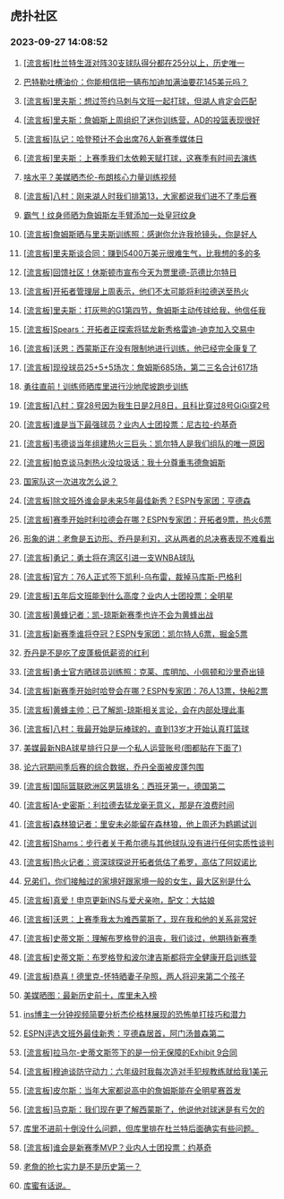 ## 虎扑社区 
### 2023-09-27 14:08:52

1. [[流言板]杜兰特生涯对阵30支球队得分都在25分以上，历史唯一](https://bbs.hupu.com/62240681.html)

2. [巴特勒吐槽油价：你能相信把一辆布加迪加满油要花145美元吗？](https://bbs.hupu.com/62241077.html)

3. [[流言板]里夫斯：想过签约马刺与文班一起打球，但湖人肯定会匹配](https://bbs.hupu.com/62239263.html)

4. [[流言板]里夫斯：詹姆斯上周组织了迷你训练营，AD的投篮表现很好](https://bbs.hupu.com/62239039.html)

5. [[流言板]队记：哈登预计不会出席76人新赛季媒体日](https://bbs.hupu.com/62238684.html)

6. [[流言板]里夫斯：上赛季我们太依赖天赋打球，这赛季有时间去演练](https://bbs.hupu.com/62238420.html)

7. [啥水平？美媒晒杰伦-布朗核心力量训练视频](https://bbs.hupu.com/62239817.html)

8. [[流言板]八村：刚来湖人时我们排第13，大家都说我们进不了季后赛](https://bbs.hupu.com/62240380.html)

9. [霸气！纹身师晒为詹姆斯左手臂添加一处皇冠纹身](https://bbs.hupu.com/62238265.html)

10. [[流言板]詹姆斯晒与里夫斯训练照：感谢你允许我抢镜头，你是好人](https://bbs.hupu.com/62238952.html)

11. [[流言板]里夫斯谈合同：赚到5400万美元很难生气，比我想的多的多](https://bbs.hupu.com/62238307.html)

12. [[流言板]回馈社区！休斯顿市宣布今天为贾里德-范德比尔特日](https://bbs.hupu.com/62240192.html)

13. [[流言板]开拓者管理层上周表示，他们不太可能将利拉德送至热火](https://bbs.hupu.com/62240643.html)

14. [[流言板]里夫斯：打灰熊的G1第四节，詹姆斯主动传球给我，他信任我](https://bbs.hupu.com/62238641.html)

15. [[流言板]Spears：开拓者正探索将猛龙新秀格雷迪-迪克加入交易中](https://bbs.hupu.com/62239585.html)

16. [[流言板]沃恩：西蒙斯正在没有限制地进行训练，他已经完全康复了](https://bbs.hupu.com/62238078.html)

17. [[流言板]现役球员25+5+5场次：詹姆斯685场，第二三名合计617场](https://bbs.hupu.com/62241443.html)

18. [勇往直前！训练师晒库里进行沙地爬坡跑步训练](https://bbs.hupu.com/62238233.html)

19. [[流言板]八村：穿28号因为我生日是2月8日，且科比穿过8号GiGi穿2号](https://bbs.hupu.com/62240657.html)

20. [[流言板]谁是当下最强球员？业内人士团投票：尼古拉-约基奇](https://bbs.hupu.com/62238348.html)

21. [[流言板]韦德谈当年组建热火三巨头：凯尔特人是我们组队的唯一原因](https://bbs.hupu.com/62241329.html)

22. [[流言板]帕克谈马刺热火没垃圾话：我十分尊重韦德詹姆斯](https://bbs.hupu.com/62239787.html)

23. [国家队这一次进攻怎么说？](https://bbs.hupu.com/62238503.html)

24. [[流言板]除文班外谁会是未来5年最佳新秀？ESPN专家团：亨德森](https://bbs.hupu.com/62240838.html)

25. [[流言板]赛季开始时利拉德会在哪？ESPN专家团：开拓者9票，热火6票](https://bbs.hupu.com/62240940.html)

26. [形象的讲：老詹是五边形、乔丹是利刃，这从两者的总决赛表现不难看出](https://bbs.hupu.com/62241166.html)

27. [[流言板]勇记：勇士将在湾区引进一支WNBA球队](https://bbs.hupu.com/62240608.html)

28. [[流言板]官方：76人正式签下凯利-乌布雷，裁掉马库斯-巴格利](https://bbs.hupu.com/62239884.html)

29. [[流言板]五年后文班能到什么高度？业内人士团投票：全明星](https://bbs.hupu.com/62238512.html)

30. [[流言板]黄蜂记者：凯-琼斯新赛季也许不会为黄蜂出战](https://bbs.hupu.com/62241508.html)

31. [[流言板]新赛季谁将夺冠？ESPN专家团：凯尔特人6票，掘金5票](https://bbs.hupu.com/62241704.html)

32. [乔丹是不是吃了皮蓬极低薪资的红利](https://bbs.hupu.com/62240067.html)

33. [[流言板]勇士官方晒球员训练照：克莱、库明加、小佩顿和沙里奇出镜](https://bbs.hupu.com/62240727.html)

34. [[流言板]新赛季开始时哈登会在哪？ESPN专家团：76人13票，快船2票](https://bbs.hupu.com/62240891.html)

35. [[流言板]黄蜂主帅：已了解凯-琼斯相关言论，会在内部处理此事](https://bbs.hupu.com/62239309.html)

36. [[流言板]八村：我最开始是玩棒球的，直到13岁才开始认真打篮球](https://bbs.hupu.com/62240499.html)

37. [美媒最新NBA球星排行只是一个私人运营账号(图都贴在下面了)](https://bbs.hupu.com/62241536.html)

38. [论六冠期间季后赛的综合数据，乔丹全面被皮蓬包围](https://bbs.hupu.com/62240590.html)

39. [[流言板]国际篮联欧洲区男篮排名：西班牙第一，德国第二](https://bbs.hupu.com/62240474.html)

40. [[流言板]A-史密斯：利拉德去猛龙毫无意义，那是在浪费时间](https://bbs.hupu.com/62238778.html)

41. [[流言板]森林狼记者：里安未必能留在森林狼，他上周还为鹈鹕试训](https://bbs.hupu.com/62241414.html)

42. [[流言板]Shams：步行者关于希尔德与其他球队没有进行任何实质性谈判](https://bbs.hupu.com/62240527.html)

43. [[流言板]热火记者：资深球探说开拓者低估了希罗，高估了阿奴诺比](https://bbs.hupu.com/62238759.html)

44. [兄弟们，你们接触过的家境好跟家境一般的女生，最大区别是什么](https://bbs.hupu.com/62238872.html)

45. [[流言板]真爱！申京更新INS与爱犬亲吻，配文：大姑娘](https://bbs.hupu.com/62240820.html)

46. [[流言板]沃恩：上赛季我太为难西蒙斯了，现在我和他的关系非常好](https://bbs.hupu.com/62238225.html)

47. [[流言板]史蒂文斯：理解布罗格登的沮丧，我们谈过，他期待新赛季](https://bbs.hupu.com/62240439.html)

48. [[流言板]史蒂文斯：布罗格登和波尔津吉斯都将完全健康开启训练营](https://bbs.hupu.com/62240269.html)

49. [[流言板]恭喜！德里克-怀特晒妻子孕照，两人将迎来第二个孩子](https://bbs.hupu.com/62241281.html)

50. [美媒晒图：最新历史前十，库里未入榜](https://bbs.hupu.com/62241682.html)

51. [ins博主一分钟视频简要分析杰伦格林展现的恐怖单打技巧和潜力](https://bbs.hupu.com/62241143.html)

52. [ESPN评选文班外最佳新秀：亨德森居首，阿门汤普森第二](https://bbs.hupu.com/62238836.html)

53. [[流言板]拉马尔-史蒂文斯签下的是一份无保障的Exhibit 9合同](https://bbs.hupu.com/62241337.html)

54. [[流言板]穆迪谈防守动力：六年级时我每次造对手犯规教练就给我1美元](https://bbs.hupu.com/62238103.html)

55. [[流言板]皮尔斯：当年大家都说高中的詹姆斯能在全明星赛首发](https://bbs.hupu.com/62238630.html)

56. [[流言板]马克斯：我们现在更了解西蒙斯了，他说他对球迷是有亏欠的](https://bbs.hupu.com/62238696.html)

57. [库里不进前十倒没什么问题，但库里排在杜兰特后面确实有些问题。](https://bbs.hupu.com/62240855.html)

58. [[流言板]谁会是新赛季MVP？业内人士团投票：约基奇](https://bbs.hupu.com/62238494.html)

59. [老詹的抢七实力是不是历史第一？](https://bbs.hupu.com/62241647.html)

60. [库蜜有话说。](https://bbs.hupu.com/62240256.html)

